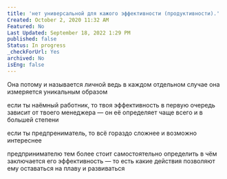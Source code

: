 ```yaml
---
title: 'нет универсальной для кажого эффективности (продуктивности).'
Created: October 2, 2020 11:32 AM
Featured: No
Last Updated: September 18, 2022 1:29 PM
published: false
Status: In progress
_checkForUrl: Yes
archived: No
isEng: false
---
```


Она потому и называется личной ведь в каждом отдельном случае она измеряется уникальным образом

если ты наёмный работник, то твоя эффективность в первую очередь зависит от твоего менеджера — он её определяет чаще всего и в большей степени

если ты предпрениматель, то всё гораздо сложнее и возможно интереснее

предпринимателю тем более стоит самостоятельно определить в чём заключается его эффективность — то есть какие действия позволяют ему оставаться на плаву и развиваться